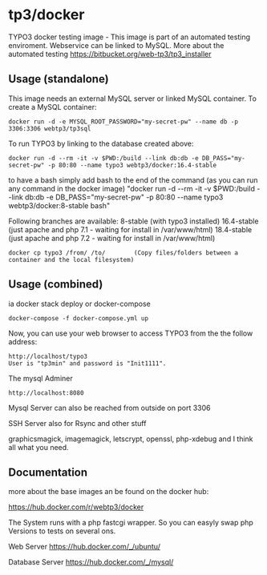 tp3/docker
============================

TYPO3 docker testing image - This image is part of an automated testing enviroment.
Webservice can be linked to MySQL. More about the automated testing 
https://bitbucket.org/web-tp3/tp3_installer


Usage (standalone)
------------------

This image needs an external MySQL server or linked MySQL container. To create a MySQL container:

    docker run -d -e MYSQL_ROOT_PASSWORD="my-secret-pw" --name db -p 3306:3306 webtp3/tp3sql

To run TYPO3 by linking to the database created above:

    docker run -d --rm -it -v $PWD:/build --link db:db -e DB_PASS="my-secret-pw" -p 80:80 --name typo3 webtp3/docker:16.4-stable
    
to have a bash simply add bash to the end of the command (as you can run any command in the docker image)
"docker run -d --rm -it -v $PWD:/build --link db:db -e DB_PASS="my-secret-pw" -p 80:80 --name typo3 webtp3/docker:8-stable bash"

Following branches are available:
8-stable (with typo3 installed)
16.4-stable (just apache and php 7.1 - waiting for install in /var/www/html)
18.4-stable (just apache and php 7.2 - waiting for install in /var/www/html)
 
    docker cp typo3 /from/ /to/        (Copy files/folders between a container and the local filesystem)

 
 
Usage (combined)
------------------
ia docker stack deploy or docker-compose

    docker-compose -f docker-compose.yml up

Now, you can use your web browser to access TYPO3 from the the follow address:

    http://localhost/typo3
    User is "tp3min" and password is "Init1111".

    
The mysql Adminer 

    http://localhost:8080

Mysql Server can also be reached from outside on port 3306

SSH Server also for Rsync and other stuff

graphicsmagick, imagemagick, letscrypt, openssl, php-xdebug and I think all what you need.

Documentation 
------------------

 more about the base images an be found on the docker hub:

https://hub.docker.com/r/webtp3/docker 

The System runs with a php fastcgi wrapper. So you can easyly swap php Versions to tests on several ons.

Web Server
https://hub.docker.com/_/ubuntu/

Database Server
https://hub.docker.com/_/mysql/
 

